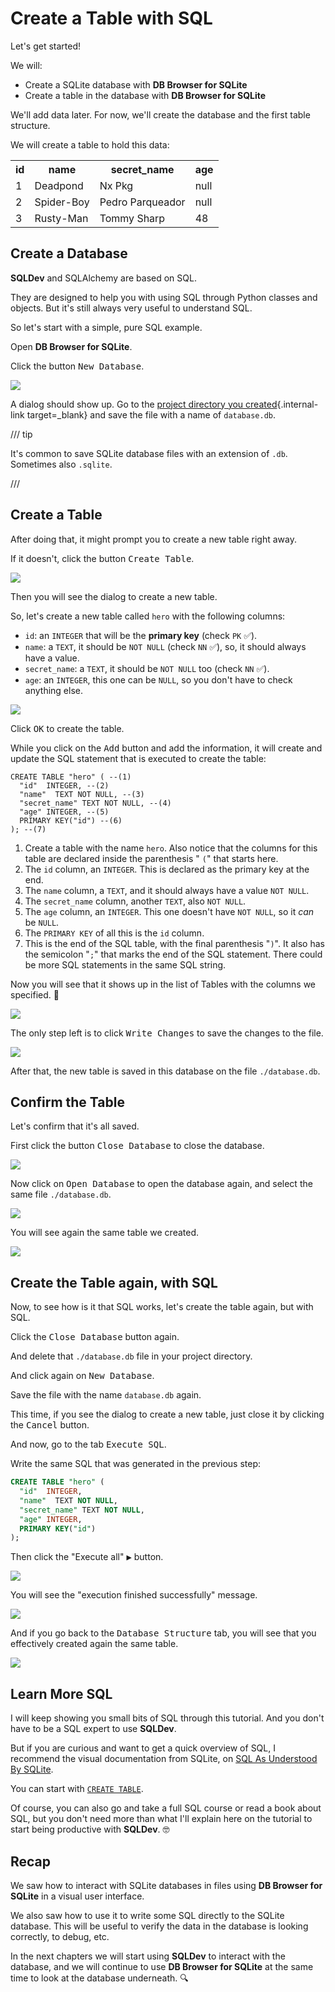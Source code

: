 # Create a Table with SQL

Let's get started!

We will:

* Create a SQLite database with **DB Browser for SQLite**
* Create a table in the database with **DB Browser for SQLite**

We'll add data later. For now, we'll create the database and the first table structure.

We will create a table to hold this data:

<table>
<tr>
<th>id</th><th>name</th><th>secret_name</th><th>age</th>
</tr>
<tr>
<td>1</td><td>Deadpond</td><td>Nx Pkg</td><td>null</td>
</tr>
<tr>
<td>2</td><td>Spider-Boy</td><td>Pedro Parqueador</td><td>null</td>
</tr>
<tr>
<td>3</td><td>Rusty-Man</td><td>Tommy Sharp</td><td>48</td>
</tr>
</table>

## Create a Database

**SQLDev** and SQLAlchemy are based on SQL.

They are designed to help you with using SQL through Python classes and objects. But it's still always very useful to understand SQL.

So let's start with a simple, pure SQL example.

Open **DB Browser for SQLite**.

Click the button <kbd>New Database</kbd>.

<img class="shadow" src="/img/create-db-and-table-with-db-browser/image001.png">

A dialog should show up. Go to the [project directory you created](./index.md#create-a-project){.internal-link target=_blank} and save the file with a name of `database.db`.

/// tip

It's common to save SQLite database files with an extension of `.db`. Sometimes also `.sqlite`.

///

## Create a Table

After doing that, it might prompt you to create a new table right away.

If it doesn't, click the button <kbd>Create Table</kbd>.

<img class="shadow" src="/img/create-db-and-table-with-db-browser/image002.png">

Then you will see the dialog to create a new table.

So, let's create a new table called `hero` with the following columns:

* `id`: an `INTEGER` that will be the **primary key** (check `PK` ✅).
* `name`: a `TEXT`, it should be `NOT NULL` (check `NN` ✅), so, it should always have a value.
* `secret_name`: a `TEXT`, it should be `NOT NULL` too (check `NN` ✅).
* `age`: an `INTEGER`, this one can be `NULL`, so you don't have to check anything else.

<img class="shadow" src="/img/create-db-and-table-with-db-browser/image003.png">

Click <kbd>OK</kbd> to create the table.

While you click on the <kbd>Add</kbd> button and add the information, it will create and update the SQL statement that is executed to create the table:

```{ .sql .annotate }
CREATE TABLE "hero" ( --(1)
  "id"  INTEGER, --(2)
  "name"  TEXT NOT NULL, --(3)
  "secret_name" TEXT NOT NULL, --(4)
  "age" INTEGER, --(5)
  PRIMARY KEY("id") --(6)
); --(7)
```

1. Create a table with the name `hero`. Also notice that the columns for this table are declared inside the parenthesis " `(`" that starts here.
2. The `id` column, an `INTEGER`. This is declared as the primary key at the end.
3. The `name` column, a `TEXT`, and it should always have a value `NOT NULL`.
4. The `secret_name` column, another `TEXT`, also `NOT NULL`.
5. The `age` column, an `INTEGER`. This one doesn't have `NOT NULL`, so it *can* be `NULL`.
6. The `PRIMARY KEY` of all this is the `id` column.
7. This is the end of the SQL table, with the final parenthesis "`)`". It also has the semicolon "`;`" that marks the end of the SQL statement. There could be more SQL statements in the same SQL string.

Now you will see that it shows up in the list of Tables with the columns we specified. 🎉

<img class="shadow" src="/img/create-db-and-table-with-db-browser/image004.png">

The only step left is to click <kbd>Write Changes</kbd> to save the changes to the file.

<img class="shadow" src="/img/create-db-and-table-with-db-browser/image005.png">

After that, the new table is saved in this database on the file `./database.db`.

## Confirm the Table

Let's confirm that it's all saved.

First click the button <kbd>Close Database</kbd> to close the database.

<img class="shadow" src="/img/create-db-and-table-with-db-browser/image006.png">

Now click on <kbd>Open Database</kbd> to open the database again, and select the same file `./database.db`.

<img class="shadow" src="/img/create-db-and-table-with-db-browser/image007.png">

You will see again the same table we created.

<img class="shadow" src="/img/create-db-and-table-with-db-browser/image008.png">

## Create the Table again, with SQL

Now, to see how is it that SQL works, let's create the table again, but with SQL.

Click the <kbd>Close Database</kbd> button again.

And delete that `./database.db` file in your project directory.

And click again on <kbd>New Database</kbd>.

Save the file with the name `database.db` again.

This time, if you see the dialog to create a new table, just close it by clicking the <kbd>Cancel</kbd> button.

And now, go to the tab <kbd>Execute SQL</kbd>.

Write the same SQL that was generated in the previous step:

```SQL
CREATE TABLE "hero" (
  "id"  INTEGER,
  "name"  TEXT NOT NULL,
  "secret_name" TEXT NOT NULL,
  "age" INTEGER,
  PRIMARY KEY("id")
);
```

Then click the "Execute all" <kbd>▶</kbd> button.

<img class="shadow" src="/img/create-db-and-table-with-db-browser/image009.png">

You will see the "execution finished successfully" message.

<img class="shadow" src="/img/create-db-and-table-with-db-browser/image010.png">

And if you go back to the <kbd>Database Structure</kbd> tab, you will see that you effectively created again the same table.

<img class="shadow" src="/img/create-db-and-table-with-db-browser/image008.png">

## Learn More SQL

I will keep showing you small bits of SQL through this tutorial. And you don't have to be a SQL expert to use **SQLDev**.

But if you are curious and want to get a quick overview of SQL, I recommend the visual documentation from SQLite, on <a href="https://www.sqlite.org/lang.html" class="external-link" target="_blank">SQL As Understood By SQLite</a>.

You can start with <a href="https://www.sqlite.org/lang_createtable.html" class="external-link" target="_blank">`CREATE TABLE`</a>.

Of course, you can also go and take a full SQL course or read a book about SQL, but you don't need more than what I'll explain here on the tutorial to start being productive with **SQLDev**. 🤓

## Recap

We saw how to interact with SQLite databases in files using **DB Browser for SQLite** in a visual user interface.

We also saw how to use it to write some SQL directly to the SQLite database. This will be useful to verify the data in the database is looking correctly, to debug, etc.

In the next chapters we will start using **SQLDev** to interact with the database, and we will continue to use **DB Browser for SQLite** at the same time to look at the database underneath. 🔍
